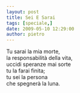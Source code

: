 ```yaml
---
layout: post
title: Sei E Sarai
tags: [speciale,]
date: 2009-05-10 12:29:00
author: pietro
---
```

Tu sarai la mia morte,<br/>la responsabilità della vita,<br/>uccidi speranze mai sorte<br/>tu la farai finita;<br/>tu sei la persona<br/>che spegnerà la luna.
